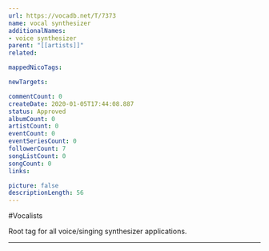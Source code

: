 ```yaml
---
url: https://vocadb.net/T/7373
name: vocal synthesizer
additionalNames: 
- voice synthesizer
parent: "[[artists]]"
related:

mappedNicoTags:

newTargets:

commentCount: 0
createDate: 2020-01-05T17:44:08.887
status: Approved
albumCount: 0
artistCount: 0
eventCount: 0
eventSeriesCount: 0
followerCount: 7
songListCount: 0
songCount: 0
links: 

picture: false
descriptionLength: 56
---
```


#Vocalists

Root tag for all voice/singing synthesizer applications.

---

